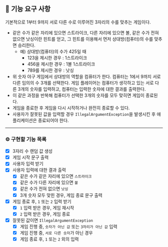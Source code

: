 
## 🚀 기능 요구 사항

기본적으로 1부터 9까지 서로 다른 수로 이루어진 3자리의 수를 맞추는 게임이다.

- 같은 수가 같은 자리에 있으면 스트라이크, 다른 자리에 있으면 볼, 같은 수가 전혀 없으면 낫싱이란 힌트를 얻고, 그 힌트를 이용해서 먼저 상대방(컴퓨터)의 수를 맞추면 승리한다.
  - 예) 상대방(컴퓨터)의 수가 425일 때
    - 123을 제시한 경우 : 1스트라이크
    - 456을 제시한 경우 : 1볼 1스트라이크
    - 789를 제시한 경우 : 낫싱
- 위 숫자 야구 게임에서 상대방의 역할을 컴퓨터가 한다. 컴퓨터는 1에서 9까지 서로 다른 임의의 수 3개를 선택한다. 게임 플레이어는 컴퓨터가 생각하고 있는 서로 다른 3개의 숫자를 입력하고, 컴퓨터는 입력한 숫자에 대한
  결과를 출력한다.
- 이 같은 과정을 반복해 컴퓨터가 선택한 3개의 숫자를 모두 맞히면 게임이 종료된다.
- 게임을 종료한 후 게임을 다시 시작하거나 완전히 종료할 수 있다.
- 사용자가 잘못된 값을 입력할 경우 `IllegalArgumentException`을 발생시킨 후 애플리케이션은 종료되어야 한다.

---

### ⚙️ 구현할 기능 목록

- [x] 3자리 수 랜덤 값 생성
- [x] 게임 시작 문구 출력
- [x] 사용자 입력 받기
- [x] 사용자 입력에 대한 결과 출력
  - [x] 같은 수가 같은 자리에 있으면 `스트라이크`
  - [x] 같은 수가 다른 자리에 있으면 `볼`
  - [x] 같은 수가 전혀 없으면 `낫싱`
  - [x] 3개 숫자 모두 맞힌 경우, 게임 종료 문구 출력
- [x] 게임 종료 후, `1` 또는 `2` 입력 받기
  - [x] `1` 입력 받은 경우, 게임 재시작
  - [x] `2` 입력 받은 경우, 게임 종료
- [x] 잘못된 값이면 `IllegalArgumentException`
  - [x] 게임 진행 중, `숫자가 아닌 값` 또는 `3자리가 아닌 값` 입력
  - [x] 게임 진행 중, `서로 다른 숫자`가 아닌 경우
  - [x] 게임 종료 후, `1` 또는 `2` 외의 입력